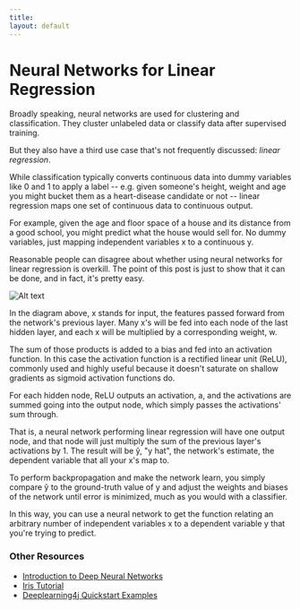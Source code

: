 ```yaml
---
title: 
layout: default
---
```


# Neural Networks for Linear Regression

Broadly speaking, neural networks are used for clustering and classification. They cluster unlabeled data or classify data after supervised training. 

But they also have a third use case that's not frequently discussed: *linear regression*. 

While classification typically converts continuous data into dummy variables like 0 and 1 to apply a label -- e.g. given someone's height, weight and age you might bucket them as a  heart-disease candidate or not -- linear regression maps one set of continuous data to continuous output. 

For example, given the age and floor space of a house and its distance from a good school, you might predict what the house would sell for. No dummy variables, just mapping independent variables x to a continuous y.

Reasonable people can disagree about whether using neural networks for linear regression is overkill. The point of this post is just to show that it can be done, and in fact, it's pretty easy.

![Alt text](../img/neural-network-linear-regression.png)

In the diagram above, x stands for input, the features passed forward from the network's previous layer. Many x's will be fed into each node of the last hidden layer, and each x will be multiplied by a corresponding weight, w.

The sum of those products is added to a bias and fed into an activation function. In this case the activation function is a rectified linear unit (ReLU), commonly used and highly useful because it doesn't saturate on shallow gradients as sigmoid activation functions do.
 
For each hidden node, ReLU outputs an activation, a, and the activations are summed going into the output node, which simply passes the activations' sum through. 

That is, a neural network performing linear regression will have one output node, and that node will just multiply the sum of the previous layer's activations by 1. The result will be ŷ, "y hat", the network's estimate, the dependent variable that all your x's map to. 

To perform backpropagation and make the network learn, you simply compare ŷ to the ground-truth value of y and adjust the weights and biases of the network until error is minimized, much as you would with a classifier. 

In this way, you can use a neural network to get the function relating an arbitrary number of independent variables x to a dependent variable y that you're trying to predict. 

### Other Resources

* [Introduction to Deep Neural Networks](../neuralnet-overview.html)
* [Iris Tutorial](../iris-flower-dataset-tutorial.html)
* [Deeplearning4j Quickstart Examples](../quickstart.html)
